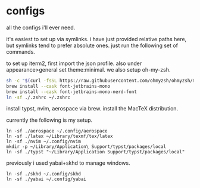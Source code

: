# configs
all the configs i'll ever need. 

it's easiest to set up via symlinks. i have just provided relative paths here, but symlinks tend to prefer absolute ones. just run the following set of commands.

to set up iterm2, first import the json profile. also under appearance>general set theme:minimal. we also setup oh-my-zsh. 
```bash
sh -c "$(curl -fsSL https://raw.githubusercontent.com/ohmyzsh/ohmyzsh/master/tools/install.sh)"
brew install --cask font-jetbrains-mono
brew install --cask font-jetbrains-mono-nerd-font
ln -sf ./.zshrc ~/.zshrc
```

install typst, nvim, aerospace via brew. install the MacTeX distribution. 

currently the following is my setup.
```shell
ln -sf ./aerospace ~/.config/aerospace
ln -sf ./latex ~/Library/texmf/tex/latex
ln -sf ./nvim ~/.config/nvim
mkdir -p ~/Library/Application\ Support/typst/packages/local
ln -sf ./typst "~/Library/Application Support/typst/packages/local"
```

previously i used yabai+skhd to manage windows. 
```shell
ln -sf ./skhd ~/.config/skhd
ln -sf ./yabai ~/.config/yabai
```
